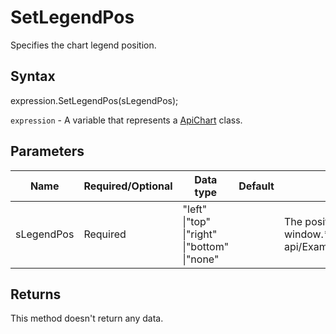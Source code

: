 # SetLegendPos

Specifies the chart legend position.

## Syntax

expression.SetLegendPos(sLegendPos);

`expression` - A variable that represents a [ApiChart](../ApiChart.md) class.

## Parameters

| **Name** | **Required/Optional** | **Data type** | **Default** | **Description** |
| ------------- | ------------- | ------------- | ------------- | ------------- |
| sLegendPos | Required | "left" &#124;"top" &#124;"right" &#124;"bottom" &#124;"none" |  | The position of the chart legend inside the chart window.* @see office-js-api/Examples/Word/ApiChart/Methods/SetLegendPos.js |

## Returns

This method doesn't return any data.